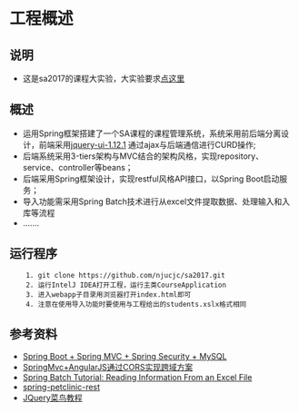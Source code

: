 #  工程概述
## 说明
*  这是sa2017的课程大实验，大实验要求[点这里](https://github.com/njuics/sa2017/wiki/%E8%AF%BE%E7%A8%8B%E4%BD%9C%E4%B8%9A)
## 概述
* 运用Spring框架搭建了一个SA课程的课程管理系统，系统采用前后端分离设计，前端采用[jquery-ui-1.12.1](http://jqueryui.com/changelog/1.12.1/) 通过ajax与后端通信进行CURD操作;
*  后端系统采用3-tiers架构与MVC结合的架构风格，实现repository、service、controller等beans；
*  后端采用Spring框架设计，实现restful风格API接口，以Spring Boot启动服务；
*  导入功能需采用Spring Batch技术进行从excel文件提取数据、处理输入和入库等流程
*  .......

## 运行程序
```
	1. git clone https://github.com/njucjc/sa2017.git
	2. 运行IntelJ IDEA打开工程，运行主类CourseApplication
	3. 进入webapp子目录用浏览器打开index.html即可
	4. 注意在使用导入功能时要使用与工程给出的students.xslx格式相同
```
## 参考资料
* [Spring Boot + Spring MVC + Spring Security + MySQL](https://medium.com/@gustavo.ponce.ch/spring-boot-spring-mvc-spring-security-mysql-a5d8545d837d)
* [SpringMvc+AngularJS通过CORS实现跨域方案](http://www.tuicool.com/articles/umymmqY)
* [Spring Batch Tutorial: Reading Information From an Excel File](https://www.petrikainulainen.net/programming/spring-framework/spring-batch-tutorial-reading-information-from-an-excel-file/)
* [spring-petclinic-rest](https://github.com/spring-petclinic/spring-petclinic-rest)
* [JQuery菜鸟教程](http://www.runoob.com/jquery/jquery-examples.html)

